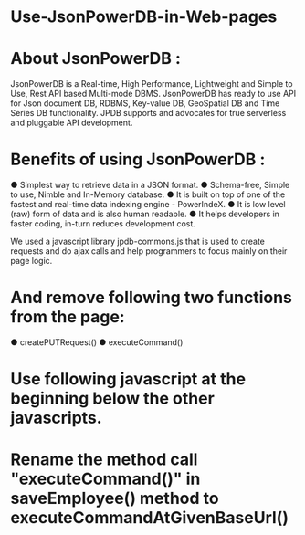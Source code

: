# Use-JsonPowerDB-in-Web-pages

# About JsonPowerDB :
JsonPowerDB is a Real-time, High Performance, Lightweight and Simple to Use, Rest API based Multi-mode DBMS. JsonPowerDB has ready to use API for Json document DB, RDBMS, Key-value DB, GeoSpatial DB and Time Series DB functionality. JPDB supports and advocates for true serverless and pluggable API development.

# Benefits of using JsonPowerDB :
● Simplest way to retrieve data in a JSON format.
● Schema-free, Simple to use, Nimble and In-Memory database.
● It is built on top of one of the fastest and real-time data indexing engine - PowerIndeX.
● It is low level (raw) form of data and is also human readable.
● It helps developers in faster coding, in-turn reduces development cost.


We used a javascript library jpdb-commons.js that is used to create requests and do ajax calls and help programmers to focus mainly on their page logic.

# And remove following two functions from the page: 
● createPUTRequest()
● executeCommand()

# Use following javascript at the beginning below the other javascripts.
<script src="http://login2explore.com/jpdb/resources/js/0.0.3/jpdb-commons.js"></script>

# Rename the method call "executeCommand()" in saveEmployee() method to executeCommandAtGivenBaseUrl()

